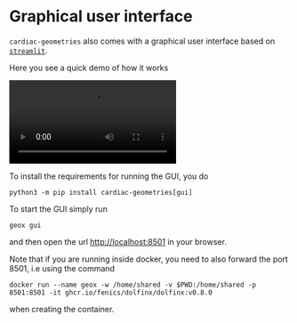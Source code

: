 
# Graphical user interface

`cardiac-geometries` also comes with a graphical user interface based on [`streamlit`](https://streamlit.io).

Here you see a quick demo of how it works

![_](_static/gui.mp4)


To install the requirements for running the GUI, you do
```
python3 -m pip install cardiac-geometries[gui]
```

To start the GUI simply run
```
geox gui
```

and then open the url <http://localhost:8501> in your browser.

Note that if you are running inside docker, you need to also forward the port 8501, i.e using the command

```
docker run --name geox -w /home/shared -v $PWD:/home/shared -p 8501:8501 -it ghcr.io/fenics/dolfinx/dolfinx:v0.8.0
```

when creating the container.
